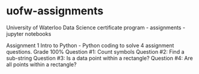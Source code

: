 # uofw-assignments
University of Waterloo Data Science certificate program - assignments - jupyter notebooks

Assignment 1 
Intro to Python - Python coding to solve 4 assignment questions.  Grade 100%
Question #1: Count symbols
Question #2: Find a sub-string
Question #3: Is a data point within a rectangle?
Question #4: Are all points within a rectangle?
